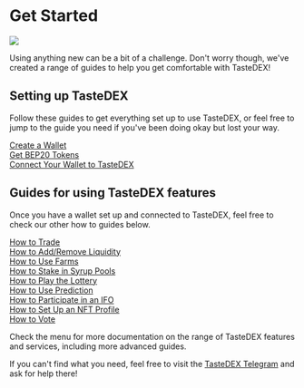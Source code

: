 # Get Started



![](../.gitbook/assets/docs%20masthead%20\(15\).png)

Using anything new can be a bit of a challenge. Don't worry though, we've created a range of guides to help you get comfortable with TasteDEX!

## Setting up TasteDEX

Follow these guides to get everything set up to use TasteDEX, or feel free to jump to the guide you need if you've been doing okay but lost your way.

[Create a Wallet](https://docs.pancakeswap.finance/get-started/wallet-guide)\
[Get BEP20 Tokens](https://docs.pancakeswap.finance/get-started/bep20-guide)\
[Connect Your Wallet to TasteDEX](https://docs.pancakeswap.finance/get-started/connection-guide)

## Guides for using TasteDEX features

Once you have a wallet set up and connected to TasteDEX, feel free to check our other how to guides below.

[How to Trade](https://docs.pancakeswap.finance/products/pancakeswap-exchange/trade-guide)\
[How to Add/Remove Liquidity](https://docs.pancakeswap.finance/products/pancakeswap-exchange/liquidity-guide)\
[How to Use Farms](https://docs.pancakeswap.finance/products/yield-farming/how-to-use-farms)\
[How to Stake in Syrup Pools](https://docs.pancakeswap.finance/products/syrup-pool/syrup-pool-guide)\
[How to Play the Lottery](https://docs.pancakeswap.finance/products/lottery/lottery-guide)\
[How to Use Prediction](https://docs.pancakeswap.finance/products/prediction/prediction-guide)\
[How to Participate in an IFO](https://docs.pancakeswap.finance/products/ifo-initial-farm-offering/ifo-guide)\
[How to Set Up an NFT Profile](https://docs.pancakeswap.finance/products/nft-profile-system/profile-guide)\
[How to Vote](https://docs.pancakeswap.finance/products/voting/voting-guide)

Check the menu for more documentation on the range of TasteDEX features and services, including more advanced guides.

If you can't find what you need, feel free to visit the [TasteDEX Telegram](broken-reference) and ask for help there!

